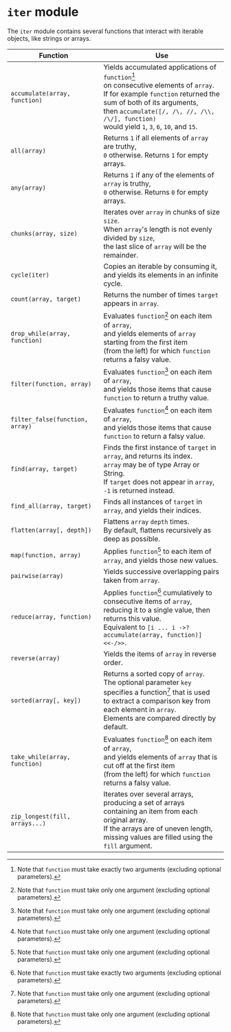 # `iter` module

The `iter` module contains several functions that interact with iterable
objects, like strings or arrays.

<center>

Function                        | Use
---                             | ---
`accumulate(array, function)`   | Yields accumulated applications of `function`[^2]<br>on consecutive elements of `array`.<br>If for example `function` returned the sum of both of its arguments,<br>then `accumulate([/, /\, //, /\\, /\/], function)`<br>would yield `1`, `3`, `6`, `10`, and `15`.
`all(array)`                    | Returns `1` if all elements of `array` are truthy,<br>`0` otherwise. Returns `1` for empty arrays.
`any(array)`                    | Returns `1` if any of the elements of `array` is truthy,<br>`0` otherwise. Returns `0` for empty arrays.
`chunks(array, size)`           | Iterates over `array` in chunks of size `size`.<br>When `array`'s length is not evenly divided by `size`,<br>the last slice of `array` will be the remainder.
`cycle(iter)`                   | Copies an iterable by consuming it,<br>and yields its elements in an infinite cycle.
`count(array, target)`          | Returns the number of times `target` appears in `array`.
`drop_while(array, function)`   | Evaluates `function`[^1] on each item of `array`,<br>and yields elements of `array` starting from the first item<br>(from the left) for which `function` returns a falsy value.
`filter(function, array)`       | Evaluates `function`[^1] on each item of `array`,<br>and yields those items that cause `function` to return a truthy value.
`filter_false(function, array)` | Evaluates `function`[^1] on each item of `array`,<br>and yields those items that cause `function` to return a falsy value.
`find(array, target)`           | Finds the first instance of `target` in `array`, and returns its index.<br>`array` may be of type Array or String.<br>If `target` does not appear in `array`, `-1` is returned instead.
`find_all(array, target)`       | Finds all instances of `target` in `array`, and yields their indices.
`flatten(array[, depth])`       | Flattens `array` `depth` times.<br>By default, flattens recursively as deep as possible.
`map(function, array)`          | Applies `function`[^1] to each item of `array`, and yields those new values.
`pairwise(array)`               | Yields successive overlapping pairs taken from `array`.
`reduce(array, function)`       | Applies `function`[^2] cumulatively to consecutive items of `array`,<br>reducing it to a single value, then returns this value.<br>Equivalent to `[i ... i ->? accumulate(array, function)]<<-/>>`.
`reverse(array)`                | Yields the items of `array` in reverse order.
`sorted(array[, key])`          | Returns a sorted copy of `array`.<br>The optional parameter `key` specifies a function[^1] that is used<br>to extract a comparison key from each element in `array`.<br>Elements are compared directly by default. 
`take_while(array, function)`   | Evaluates `function`[^1] on each item of `array`,<br>and yields elements of `array` that is cut off at the first item<br>(from the left) for which `function` returns a falsy value.
`zip_longest(fill, arrays...)`  | Iterates over several arrays, producing a set of arrays<br>containing an item from each original array.<br>If the arrays are of uneven length,<br>missing values are filled using the `fill` argument.

</center>

[^1]: Note that `function` must take only one argument (excluding optional
parameters).

[^2]: Note that `function` must take exactly two arguments (excluding optional
parameters).

